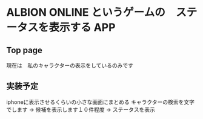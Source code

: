 # ALBION ONLINE というゲームの　ステータスを表示する APP
## Top page
現在は　私のキャラクターの表示をしているのみです



## 実装予定
iphoneに表示させるくらいの小さな画面にまとめる
キャラクターの検索を文字でします → 候補を表示します１０件程度 → ステータスを表示